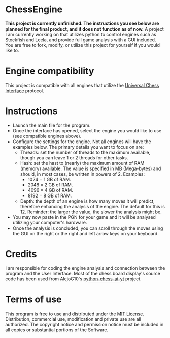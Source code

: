 # ChessEngine
**This project is currently unfinished. The instructions you see below are planned for the final product, and it does not function as of now.**
A project I am currently working on that utilizes python to control engines such as Stockfish and Leela, and provide full game analysis with a GUI included.
You are free to fork, modify, or utilize this project for yourself if you would like to.

# Engine compatibility
This project is compatible with all engines that utilize the [Universal Chess Interface](https://backscattering.de/chess/uci/) protocol.

# Instructions
* Launch the main file for the program.
* Once the interface has opened, select the engine you would like to use (see compatible engines above).
* Configure the settings for the engine. Not all engines will have the examples below. The primary details you want to focus on are:
   - Threads: set the number of threads to the maximum available, though you can leave 1 or 2 threads for other tasks.
   - Hash: set the hast to (nearly) the maximum amount of RAM (memory) available. The value is specified in MB (Mega-bytes) and should, in most cases, be written in powers of 2. Examples:
      - 1024 = 1 GB of RAM.
      - 2048 = 2 GB of RAM.
      - 4096 = 4 GB of RAM.
      - 8192 = 8 GB of RAM.
   - Depth: the depth of an engine is how many moves it will predict, therefore enhancing the analysis of the engine. The default for this is 12. Reminder: the larger the value, the slower the analysis might be.
* You may now paste in the PGN for your game and it will be analysed utilizing your computer's hardware.
* Once the analysis is concluded, you can scroll through the moves using the GUI on the right or the right and left arrow keys on your keyboard.

# Credits
I am responsible for coding the engine analysis and connection between the program and the User Interface.
Most of the chess board display's source code has been used from AlejoG10's [python-chess-ai-yt](https://github.com/AlejoG10/python-chess-ai-yt) project.

# Terms of use
This program is free to use and distributed under the [MIT License](https://github.com/779804/ChessAnalyzer/blob/main/LICENSE). Distribution, commercial use, modification and private use are all authorized. The copyright notice and permission notice must be included in all copies or substantial portions of the Software.
